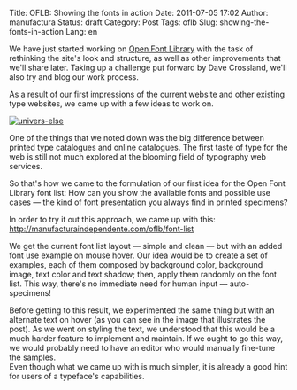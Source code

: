 Title: OFLB: Showing the fonts in action
Date: 2011-07-05 17:02
Author: manufactura
Status: draft
Category: Post
Tags: oflb
Slug: showing-the-fonts-in-action
Lang: en

We have just started working on [Open Font
Library](http://openfontlibrary.org) with the task of rethinking the
site's look and structure, as well as other improvements that we'll
share later. Taking up a challenge put forward by Dave Crossland, we'll
also try and blog our work process.

As a result of our first impressions of the current website and other
existing type websites, we came up with a few ideas to work on.

[![](http://media.manufacturaindependente.org/univers-else-300x159.png "univers-else")](http://media.manufacturaindependente.org/univers-else.png)

One of the things that we noted down was the big difference between
printed type catalogues and online catalogues. The first taste of type
for the web is still not much explored at the blooming field of
typography web services.

So that's how we came to the formulation of our first idea for the Open
Font Library font list: How can you show the available fonts and
possible use cases — the kind of font presentation you always find in
printed specimens?

In order to try it out this approach, we came up with this:
<http://manufacturaindependente.com/oflb/font-list>

We get the current font list layout — simple and clean — but with an
added font use example on mouse hover. Our idea would be to create a set
of examples, each of them composed by background color, background
image, text color and text shadow; then, apply them randomly on the font
list. This way, there's no immediate need for human input —
auto-specimens!

Before getting to this result, we experimented the same thing but with
an alternate text on hover (as you can see in the image that illustrates
the post). As we went on styling the text, we understood that this would
be a much harder feature to implement and maintain. If we ought to go
this way, we would probably need to have an editor who would manually
fine-tune the samples.  
Even though what we came up with is much simpler, it is already a good
hint for users of a typeface's capabilities.

